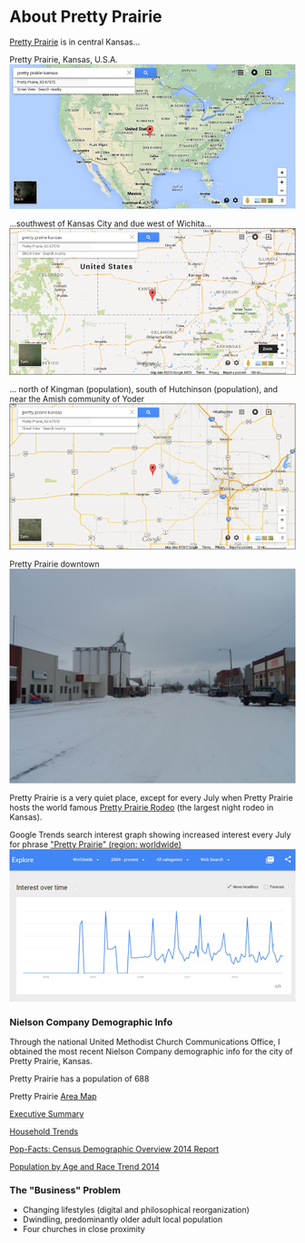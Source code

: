 # About Pretty Prairie

[Pretty Prairie](http://en.wikipedia.org/wiki/Pretty_Prairie,_Kansas) is in central Kansas...

Pretty Prairie, Kansas, U.S.A.
![](google-maps-and-trends/google-map-usa-pretty-prairie.png)

...southwest of Kansas City and due west of Wichita...
![](google-maps-and-trends/google-map-pretty-prairie-kansas.png)

... north of Kingman (population), south of Hutchinson (population), and near the Amish community of Yoder
![](google-maps-and-trends/google-map-pretty-prairie-wichita.png)

Pretty Prairie downtown
![](google-maps-and-trends/pretty-prairie-downtown.jpg)

Pretty Prairie is a very quiet place, except for every July when Pretty Prairie hosts the world famous 
[Pretty Prairie Rodeo](http://www.pprodeo.com) (the largest night rodeo in Kansas).

Google Trends search interest graph showing increased interest every July for phrase ["Pretty Prairie" (region: worldwide)](http://www.google.com/trends/explore#q=pretty%20prairie) 
![](google-maps-and-trends/google-trends-pretty-prairie-worldwide.png)

### Nielson Company Demographic Info

Through the national United Methodist Church Communications Office, I obtained the most recent Nielson Company demographic info for the city of Pretty Prairie, Kansas. 

Pretty Prairie has a population of 688

Pretty Prairie [Area Map](https://drive.google.com/file/d/0B02bpu7HZwJRaVp5dGNMOUpYbU0/view?usp=sharing)

[Executive Summary](https://drive.google.com/file/d/0B02bpu7HZwJRMFJTM3BWZXprbWM/view?usp=sharing)

[Household Trends](https://drive.google.com/file/d/0B02bpu7HZwJRV1dnSGplRUxmMDg/view?usp=sharing)

[Pop-Facts: Census Demographic Overview 2014 Report](https://drive.google.com/file/d/0B02bpu7HZwJRSHFwVm5kX0FHMmc/view?usp=sharing)

[Population by Age and Race Trend 2014](https://drive.google.com/file/d/0B02bpu7HZwJRelJTXzd1XzVWUE0/view?usp=sharing)

### The "Business" Problem

* Changing lifestyles (digital and philosophical reorganization)
* Dwindling, predominantly older adult local population 
* Four churches in close proximity

